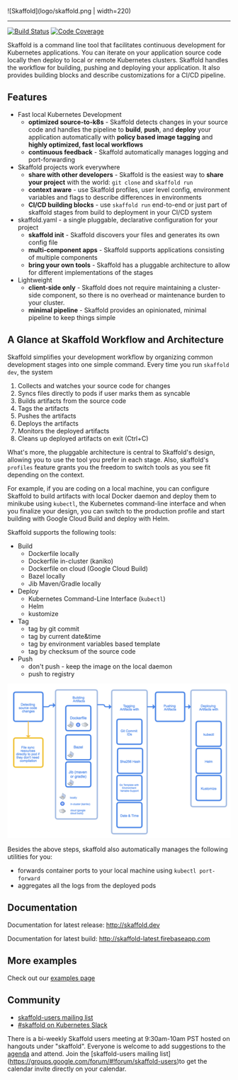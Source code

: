 ![Skaffold](logo/skaffold.png | width=220)

---------------------

[![Build Status](https://travis-ci.org/GoogleContainerTools/skaffold.svg?branch=master)](https://travis-ci.org/GoogleContainerTools/skaffold)
[![Code Coverage](https://codecov.io/gh/GoogleContainerTools/skaffold/branch/master/graph/badge.svg)](https://codecov.io/gh/GoogleContainerTools/skaffold)

Skaffold is a command line tool that facilitates continuous development for
Kubernetes applications. You can iterate on your application source code
locally then deploy to local or remote Kubernetes clusters. Skaffold handles
the workflow for building, pushing and deploying your application. It also
provides building blocks and describe customizations for a CI/CD pipeline.

## Features

* Fast local Kubernetes Development
  * **optimized source-to-k8s** - Skaffold detects changes in your source code and handles the pipeline to
  **build**, **push**, and **deploy** your application automatically with **policy based image tagging** and **highly optimized, fast local workflows**
  * **continuous feedback** - Skaffold automatically manages logging and port-forwarding   
* Skaffold projects work everywhere
  * **share with other developers** - Skaffold is the easiest way to **share your project** with the world: `git clone` and `skaffold run`
  * **context aware** - use Skaffold profiles, user level config, environment variables and flags to describe differences in environments
  * **CI/CD building blocks** - use `skaffold run` end-to-end or just part of skaffold stages from build to deployment in your CI/CD system 
* skaffold.yaml - a single pluggable, declarative configuration for your project  
  * **skaffold init** - Skaffold discovers your files and generates its own config file
  * **multi-component apps** - Skaffold supports applications consisting of multiple components 
  * **bring your own tools** - Skaffold has a pluggable architecture to allow for different implementations of the stages
* Lightweight 
  * **client-side only** - Skaffold does not require maintaining a cluster-side component, so there is no overhead or maintenance burden to
  your cluster.
  * **minimal pipeline** - Skaffold provides an opinionated, minimal pipeline to keep things simple  

## A Glance at Skaffold Workflow and Architecture

Skaffold simplifies your development workflow by organizing common development
stages into one simple command. Every time you run `skaffold dev`, the system

1. Collects and watches your source code for changes
1. Syncs files directly to pods if user marks them as syncable   
1. Builds artifacts from the source code
1. Tags the artifacts
1. Pushes the artifacts
1. Deploys the artifacts
1. Monitors the deployed artifacts
1. Cleans up deployed artifacts on exit (Ctrl+C) 
   
What's more, the pluggable architecture is central to Skaffold's design, allowing you to use
the tool you prefer in each stage. Also, skaffold's `profiles` feature grants
you the freedom to switch tools as you see fit depending on the context. 

For example, if you are coding on a local machine, you can configure Skaffold to build artifacts
with local Docker daemon and deploy them to minikube
using `kubectl`, the Kubernetes command-line interface and when you finalize your
design, you can switch to the production profile and start building with
Google Cloud Build and deploy with Helm.

Skaffold supports the following tools:

* Build
  * Dockerfile locally
  * Dockerfile in-cluster (kaniko)
  * Dockerfile on cloud (Google Cloud Build)
  * Bazel locally
  * Jib Maven/Gradle locally
* Deploy 
  * Kubernetes Command-Line Interface (`kubectl`)
  * Helm
  * kustomize
* Tag 
  * tag by git commit
  * tag by current date&time 
  * tag by environment variables based template
  * tag by checksum of the source code
* Push 
    * don't push - keep the image on the local daemon
    * push to registry 

![architecture](docs/static/images/architecture.png)


Besides the above steps, skaffold also automatically manages the following utilities for you: 

* forwards container ports to your local machine using `kubectl port-forward`
* aggregates all the logs from the deployed pods


## Documentation

Documentation for latest release: http://skaffold.dev

Documentation for latest build: http://skaffold-latest.firebaseapp.com  

## More examples

Check out our [examples page](./examples)


##  Community
- [skaffold-users mailing list](https://groups.google.com/forum/#!forum/skaffold-users)
- [#skaffold on Kubernetes Slack](https://kubernetes.slack.com/messages/CABQMSZA6/)

There is a bi-weekly Skaffold users meeting at 9:30am-10am PST hosted on hangouts under "skaffold". 
Everyone is welcome to add suggestions to the [agenda](https://docs.google.com/document/d/1mnCC_fAI3pmg3Vb2nMJyPk8Qtjjuapw_BTyqI_dX7sk/edit) and attend. 
Join the [skaffold-users mailing list] (https://groups.google.com/forum/#!forum/skaffold-users)to get the calendar invite directly on your calendar.


